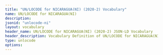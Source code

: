 ```yaml
---
title: "UN/LOCODE for NICARAGUA(NI) (2020-2) Vocabulary"
name: UN/LOCODE for NICARAGUA(NI) 
description: 
jsonid: "unlocode-ni"
layout: vocabulary
header_name: UN/LOCODE for NICARAGUA(NI) (2020-2) JSON-LD Vocabulary
header_description: Vocabulary Definition of UN/LOCODE for NICARAGUA(NI) (2020-2) semantics in HTML format. JSON-LD format is available at [unlocode-ni.jsonld](/vocabulary/unlocode-ni.jsonld)
type: unlocode
options:
---
```

